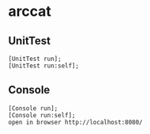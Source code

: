 # arccat

## UnitTest
    [UnitTest run];
    [UnitTest run:self];

## Console
    [Console run];
    [Console run:self];
    open in browser http://localhost:8080/